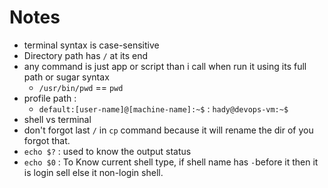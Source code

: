 # Notes

- terminal syntax is case-sensitive
- Directory path has `/` at its end
- any command is just app or script than i call when run it using its full path or sugar syntax
  - `/usr/bin/pwd` == `pwd`
- profile path :
  - `default:[user-name]@[machine-name]:~$` : `hady@devops-vm:~$`
- shell vs terminal
- don't forgot last `/` in `cp` command because it will rename the dir of you forgot that.
- `echo $?` : used to know the output status
- `echo $0` : To Know current shell type, if shell name has `-`before it then it is login sell else it non-login shell.
